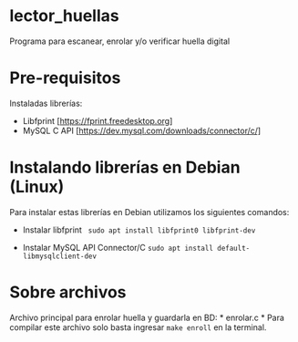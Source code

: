 # lector_huellas
Programa para escanear, enrolar y/o verificar huella digital

# Pre-requisitos
Instaladas librerías:
- Libfprint [https://fprint.freedesktop.org]
- MySQL C API [https://dev.mysql.com/downloads/connector/c/]

# Instalando librerías en Debian (Linux)
Para instalar estas librerías en Debian utilizamos los siguientes comandos:
- Instalar libfprint
``` sudo apt install libfprint0 libfprint-dev``` 

- Instalar MySQL API Connector/C
```sudo apt install default-libmysqlclient-dev```

# Sobre archivos
Archivo principal para enrolar huella y guardarla en BD:  * enrolar.c *
Para compilar este archivo solo basta ingresar `make enroll` en la terminal.
